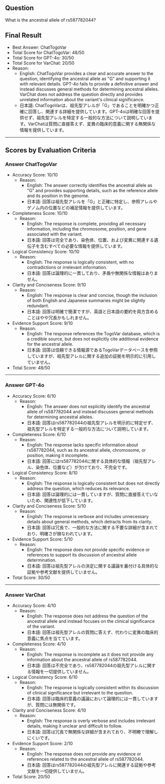 ## Question

What is the ancestral allele of rs587782044?

## Final Result

- Best Answer: ChatTogoVar
- Total Score for ChatTogoVar: 48/50
- Total Score for GPT-4o: 30/50
- Total Score for VarChat: 20/50
- Reason:
  - English: ChatTogoVar provides a clear and accurate answer to the question, identifying the ancestral allele as "G" and supporting it with relevant details. GPT-4o fails to provide a definitive answer and instead discusses general methods for determining ancestral alleles. VarChat does not address the question directly and provides unrelated information about the variant's clinical significance.
  - 日本語: ChatTogoVarは、祖先型アレルが「G」であることを明確かつ正確に回答し、関連する詳細を提供しています。GPT-4oは明確な回答を提供せず、祖先型アレルを特定する一般的な方法について説明しています。VarChatは質問に直接答えず、変異の臨床的意義に関する無関係な情報を提供しています。

---

## Scores by Evaluation Criteria

### Answer ChatTogoVar
- Accuracy Score: 10/10
  - Reason: 
    - English: The answer correctly identifies the ancestral allele as "G" and provides supporting details, such as the reference allele and its position in the genome.
    - 日本語: 回答は祖先型アレルを「G」と正確に特定し、参照アレルやゲノム内の位置などの補足情報を提供しています。
- Completeness Score: 10/10
  - Reason: 
    - English: The response is complete, providing all necessary information, including the chromosome, position, and gene associated with the variant.
    - 日本語: 回答は完全であり、染色体、位置、および変異に関連する遺伝子を含むすべての必要な情報を提供しています。
- Logical Consistency Score: 10/10
  - Reason: 
    - English: The response is logically consistent, with no contradictions or irrelevant information.
    - 日本語: 回答は論理的に一貫しており、矛盾や無関係な情報はありません。
- Clarity and Conciseness Score: 9/10
  - Reason: 
    - English: The response is clear and concise, though the inclusion of both English and Japanese summaries might be slightly redundant.
    - 日本語: 回答は明確で簡潔ですが、英語と日本語の要約を両方含めることはやや冗長かもしれません。
- Evidence Support Score: 9/10
  - Reason: 
    - English: The response references the TogoVar database, which is a credible source, but does not explicitly cite additional evidence for the ancestral allele.
    - 日本語: 回答は信頼できる情報源であるTogoVarデータベースを参照していますが、祖先型アレルに関する追加の証拠を明示的に引用していません。
- Total Score: 48/50

---

### Answer GPT-4o
- Accuracy Score: 6/10
  - Reason: 
    - English: The answer does not explicitly identify the ancestral allele of rs587782044 and instead discusses general methods for determining ancestral alleles.
    - 日本語: 回答はrs587782044の祖先型アレルを明示的に特定せず、祖先型アレルを特定する一般的な方法について説明しています。
- Completeness Score: 6/10
  - Reason: 
    - English: The response lacks specific information about rs587782044, such as its ancestral allele, chromosome, or position, making it incomplete.
    - 日本語: 回答にはrs587782044に関する具体的な情報（祖先型アレル、染色体、位置など）が欠けており、不完全です。
- Logical Consistency Score: 8/10
  - Reason: 
    - English: The response is logically consistent but does not directly address the question, which reduces its relevance.
    - 日本語: 回答は論理的には一貫していますが、質問に直接答えていないため、関連性が低下しています。
- Clarity and Conciseness Score: 5/10
  - Reason: 
    - English: The response is verbose and includes unnecessary details about general methods, which detracts from its clarity.
    - 日本語: 回答は冗長で、一般的な方法に関する不要な詳細が含まれており、明確さが損なわれています。
- Evidence Support Score: 5/10
  - Reason: 
    - English: The response does not provide specific evidence or references to support its discussion of ancestral allele determination.
    - 日本語: 回答は祖先型アレルの決定に関する議論を裏付ける具体的な証拠や参考文献を提供していません。
- Total Score: 30/50

---

### Answer VarChat
- Accuracy Score: 4/10
  - Reason: 
    - English: The response does not address the question of the ancestral allele and instead focuses on the clinical significance of the variant.
    - 日本語: 回答は祖先型アレルの質問に答えず、代わりに変異の臨床的意義に焦点を当てています。
- Completeness Score: 4/10
  - Reason: 
    - English: The response is incomplete as it does not provide any information about the ancestral allele of rs587782044.
    - 日本語: 回答は不完全であり、rs587782044の祖先型アレルに関する情報を一切提供していません。
- Logical Consistency Score: 6/10
  - Reason: 
    - English: The response is logically consistent within its discussion of clinical significance but irrelevant to the question.
    - 日本語: 回答は臨床的意義の議論において論理的には一貫していますが、質問には無関係です。
- Clarity and Conciseness Score: 4/10
  - Reason: 
    - English: The response is overly verbose and includes irrelevant details, making it unclear and difficult to follow.
    - 日本語: 回答は冗長で無関係な詳細が含まれており、不明瞭で理解しにくいです。
- Evidence Support Score: 2/10
  - Reason: 
    - English: The response does not provide any evidence or references related to the ancestral allele of rs587782044.
    - 日本語: 回答はrs587782044の祖先型アレルに関連する証拠や参考文献を一切提供していません。
- Total Score: 20/50